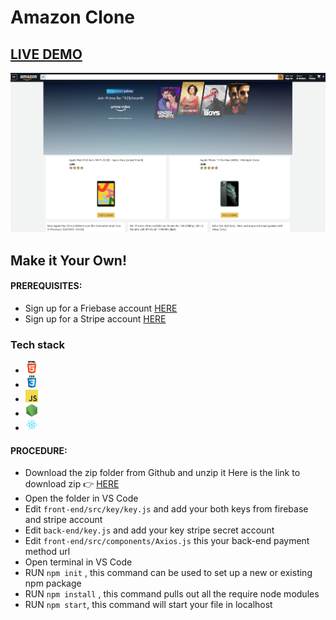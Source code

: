 # Amazon Clone

## <a href="https://clone-2ee4f.web.app/">LIVE DEMO</a>


![Amazon-clone](amazon-clone.png?raw=true "Amazon-clone")

## Make it Your Own!
#### PREREQUISITES:
- Sign up for a Friebase account <a href='https://www.firebase.com'>HERE</a>
- Sign up for a Stripe account <a href='https://stripe.com'>HERE</a>


### Tech stack
- <img height="20" src="https://raw.githubusercontent.com/github/explore/80688e429a7d4ef2fca1e82350fe8e3517d3494d/topics/html/html.png">
- <img height="20" src="https://raw.githubusercontent.com/github/explore/80688e429a7d4ef2fca1e82350fe8e3517d3494d/topics/css/css.png">
- <img height="20" src="https://raw.githubusercontent.com/github/explore/80688e429a7d4ef2fca1e82350fe8e3517d3494d/topics/javascript/javascript.png">
- <img height="20" src="https://raw.githubusercontent.com/github/explore/80688e429a7d4ef2fca1e82350fe8e3517d3494d/topics/nodejs/nodejs.png">
- <img height="20" src="https://raw.githubusercontent.com/github/explore/80688e429a7d4ef2fca1e82350fe8e3517d3494d/topics/react/react.png">

#### PROCEDURE:
- Download the zip folder from Github and unzip it
Here is the link to download zip 👉
<a href='https://github.com/avinashboy/amazon-clone'>HERE</a>
- Open the folder in VS Code
- Edit <code>front-end/src/key/key.js</code> and add your both keys from firebase and stripe account
- Edit <code>back-end/key.js</code> and add your key stripe secret account
- Edit <code>front-end/src/components/Axios.js</code> this your back-end payment method url
- Open terminal in VS Code
- RUN <code>npm init</code> , this command can be used to set up a new or existing npm package
- RUN <code>npm install</code> , this command pulls out all the require node modules
- RUN <code>npm start</code>, this command will start your file in localhost


